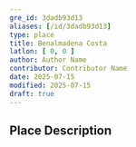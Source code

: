 ```yaml
---
gre_id: 3dadb93d13
aliases: [/id/3dadb93d13]
type: place
title: Benalmadena Costa
latlon: [ 0, 0 ]
author: Author Name
contributor: Contributor Name
date: 2025-07-15
modified: 2025-07-15
draft: true
---
```


<!-- ## Dates -->

## Place Description

<!--
## Maps
{{< image file="filename.jpg" caption="" credit="" alt="" >}}
-->

<!--
## Plans
{{< image file="filename.jpg" caption="" credit="" alt="" >}}
-->

<!--
## Images
{{< image file="filename.jpg" caption="" credit="" alt="" >}}
-->

<!--
## Bibliography
- BIB_ENTRY [(worldcat)](WORLDCAT_LINK_URL)
-->

<!--
## Keywords
- {{< keyword "Example keyword" >}}
-->

<!--
## Places
- {{< id vocab="Pleiades" id="" name="" >}}
- {{< id vocab="TGN" id="" name="" >}}
-->
